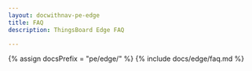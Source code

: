 ```yaml
---
layout: docwithnav-pe-edge
title: FAQ
description: ThingsBoard Edge FAQ

---
```


{% assign docsPrefix = "pe/edge/" %}
{% include docs/edge/faq.md %}